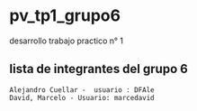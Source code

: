 # pv_tp1_grupo6
desarrollo trabajo practico n° 1

## lista de integrantes del grupo 6 
    Alejandro Cuellar -  usuario : DFAle
    David, Marcelo - Usuario: marcedavid